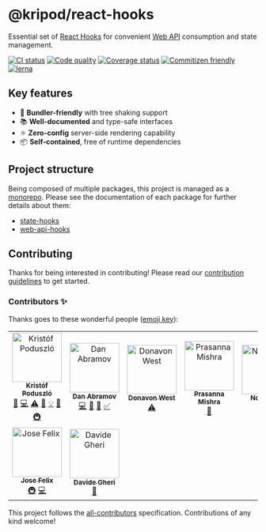# @kripod/react-hooks

Essential set of [React Hooks] for convenient [Web API] consumption and state management.

[![CI status](https://badgen.net/travis/kripod/react-hooks)](https://www.travis-ci.com/kripod/react-hooks)
[![Code quality](https://badgen.net/lgtm/grade/g/kripod/react-hooks)](https://lgtm.com/projects/g/kripod/react-hooks)
[![Coverage status](https://badgen.net/codecov/c/github/kripod/react-hooks)](https://codecov.io/gh/kripod/react-hooks)
[![Commitizen friendly](https://img.shields.io/badge/commitizen-friendly-brightgreen.svg)](http://commitizen.github.io/cz-cli/)
[![lerna](https://img.shields.io/badge/maintained%20with-lerna-cc00ff.svg)](https://lerna.js.org/)

[react hooks]: https://reactjs.org/docs/hooks-intro.html
[web api]: https://developer.mozilla.org/docs/Web/API

## Key features

- 🌳 **Bundler-friendly** with tree shaking support
- 📚 **Well-documented** and type-safe interfaces
- ⚛️ **Zero-config** server-side rendering capability
- 📦 **Self-contained**, free of runtime dependencies

## Project structure

Being composed of multiple packages, this project is managed as a [monorepo][]. Please see the documentation of each package for further details about them:

- [state-hooks](https://github.com/kripod/react-hooks/tree/master/packages/state-hooks)
- [web-api-hooks](https://github.com/kripod/react-hooks/tree/master/packages/web-api-hooks)

[monorepo]: https://gomonorepo.org/

## Contributing

Thanks for being interested in contributing! Please read our [contribution guidelines](./CONTRIBUTING.md) to get started.

### Contributors ✨

Thanks goes to these wonderful people ([emoji key](https://allcontributors.org/docs/en/emoji-key)):

<!-- ALL-CONTRIBUTORS-LIST:START - Do not remove or modify this section -->
<!-- prettier-ignore-start -->
<!-- markdownlint-disable -->
<table>
  <tr>
    <td align="center"><a href="https://github.com/kripod"><img src="https://avatars3.githubusercontent.com/u/14854048?v=4" width="100px;" alt="Kristóf Poduszló"/><br /><sub><b>Kristóf Poduszló</b></sub></a><br /><a href="#maintenance-kripod" title="Maintenance">🚧</a> <a href="https://github.com/kripod/react-hooks/commits?author=kripod" title="Code">💻</a> <a href="https://github.com/kripod/react-hooks/commits?author=kripod" title="Tests">⚠️</a> <a href="https://github.com/kripod/react-hooks/commits?author=kripod" title="Documentation">📖</a> <a href="#example-kripod" title="Examples">💡</a> <a href="#ideas-kripod" title="Ideas, Planning, & Feedback">🤔</a> <a href="#infra-kripod" title="Infrastructure (Hosting, Build-Tools, etc)">🚇</a></td>
    <td align="center"><a href="http://twitter.com/dan_abramov"><img src="https://avatars0.githubusercontent.com/u/810438?v=4" width="100px;" alt="Dan Abramov"/><br /><sub><b>Dan Abramov</b></sub></a><br /><a href="https://github.com/kripod/react-hooks/commits?author=gaearon" title="Code">💻</a> <a href="#blog-gaearon" title="Blogposts">📝</a> <a href="#ideas-gaearon" title="Ideas, Planning, & Feedback">🤔</a> <a href="#tutorial-gaearon" title="Tutorials">✅</a></td>
    <td align="center"><a href="https://donavon.com"><img src="https://avatars3.githubusercontent.com/u/887639?v=4" width="100px;" alt="Donavon West"/><br /><sub><b>Donavon West</b></sub></a><br /><a href="https://github.com/kripod/react-hooks/commits?author=donavon" title="Tests">⚠️</a></td>
    <td align="center"><a href="https://github.com/prsnnami"><img src="https://avatars1.githubusercontent.com/u/11041007?v=4" width="100px;" alt="Prasanna Mishra"/><br /><sub><b>Prasanna Mishra</b></sub></a><br /><a href="https://github.com/kripod/react-hooks/commits?author=prsnnami" title="Documentation">📖</a></td>
    <td align="center"><a href="https://github.com/Jordan-Gilliam"><img src="https://avatars0.githubusercontent.com/u/25993686?v=4" width="100px;" alt="Nolansym"/><br /><sub><b>Nolansym</b></sub></a><br /><a href="#example-Jordan-Gilliam" title="Examples">💡</a></td>
    <td align="center"><a href="https://github.com/cmoog"><img src="https://avatars1.githubusercontent.com/u/7585078?v=4" width="100px;" alt="Charles Moog"/><br /><sub><b>Charles Moog</b></sub></a><br /><a href="https://github.com/kripod/react-hooks/commits?author=cmoog" title="Code">💻</a> <a href="https://github.com/kripod/react-hooks/commits?author=cmoog" title="Tests">⚠️</a> <a href="https://github.com/kripod/react-hooks/commits?author=cmoog" title="Documentation">📖</a> <a href="#example-cmoog" title="Examples">💡</a></td>
    <td align="center"><a href="https://mjackson.me"><img src="https://avatars0.githubusercontent.com/u/92839?v=4" width="100px;" alt="Michael Jackson"/><br /><sub><b>Michael Jackson</b></sub></a><br /><a href="#ideas-mjackson" title="Ideas, Planning, & Feedback">🤔</a></td>
  </tr>
  <tr>
    <td align="center"><a href="http://jfelix.info"><img src="https://avatars2.githubusercontent.com/u/21092519?v=4" width="100px;" alt="Jose Felix "/><br /><sub><b>Jose Felix </b></sub></a><br /><a href="#infra-Jfelix61" title="Infrastructure (Hosting, Build-Tools, etc)">🚇</a> <a href="https://github.com/kripod/react-hooks/commits?author=Jfelix61" title="Code">💻</a></td>
    <td align="center"><a href="https://github.com/Davide-Gheri"><img src="https://avatars2.githubusercontent.com/u/24524678?v=4" width="100px;" alt="Davide Gheri"/><br /><sub><b>Davide Gheri</b></sub></a><br /><a href="https://github.com/kripod/react-hooks/issues?q=author%3ADavide-Gheri" title="Bug reports">🐛</a></td>
  </tr>
</table>

<!-- markdownlint-enable -->
<!-- prettier-ignore-end -->

<!-- ALL-CONTRIBUTORS-LIST:END -->

This project follows the [all-contributors](https://github.com/all-contributors/all-contributors) specification. Contributions of any kind welcome!
